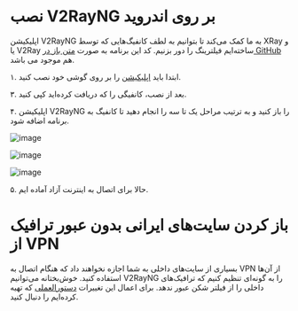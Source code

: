 # نصب V2RayNG بر روی اندروید

اپلیکیشن V2RayNG به ما کمک می‌کند تا بتوانیم به لطف کانفیگ‌هایی که توسط XRay و یا V2Ray ساخته‌ایم فیلترینگ را دور بزنیم. کد این برنامه به صورت [متن باز در GitHub](https://github.com/2dust/v2rayNG) هم موجود می باشد.

۱. ابتدا باید [اپلیکیشن](https://play.google.com/store/apps/details?id=com.v2ray.ang&gl=US&pli=1) را بر روی گوشی خود نصب کنید.

۳. بعد از نصب، کانفیگی را که دریافت کرده‌اید کپی کنید.

۴. اپلیکیشن V2RayNG را باز کنید و به ترتیب مراحل یک تا سه را انجام دهید تا کانفیگ به برنامه اضافه شود.

![image](https://user-images.githubusercontent.com/118040490/232987779-bdd5a1e1-30a5-47d9-ae51-b54ef0b54fef.png)

![image](https://user-images.githubusercontent.com/118040490/232987943-3b1467a7-ec1c-458d-8424-407805860a92.png)

![image](https://user-images.githubusercontent.com/118040490/232988038-63ae6a6d-d3f5-48ca-8249-cbebc7e50429.png)


۵. حالا برای اتصال به اینترنت آزاد آماده ایم.

# باز کردن سایت‌های ایرانی بدون عبور ترافیک از VPN

بسیاری از سایت‌های داخلی به شما اجازه نخواهند داد که هنگام اتصال به VPN‌ از آن‌ها استفاده کنید. خوش‌بختانه می‌توانیم V2RayNG را به گونه‌ای تنظیم کنیم که ترافیک‌های داخلی را از فیلتر شکن عبور ندهد. برای اعمال این تغییرات [دستورالعملی](https://github.com/iranxray/hope/blob/main/routing.md#%D8%AA%D8%B1%D8%A7%D9%81%DB%8C%DA%A9-%D8%AF%D8%A7%D8%AE%D9%84%DB%8C-%D8%A8%D8%AF%D9%88%D9%86-%D8%A7%D8%B3%D8%AA%D9%81%D8%A7%D8%AF%D9%87-%D8%A7%D8%B2-vpn) که تهیه کرده‌ایم را دنبال کنید.















